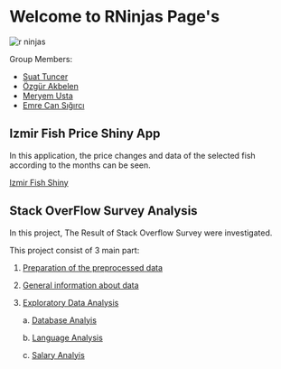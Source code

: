 # Welcome to RNinjas Page's

![r ninjas](https://user-images.githubusercontent.com/91134687/142050596-3dbe0b7a-f758-4413-b64e-564811ad2153.jpg)
             
  Group Members:
  
  * [Suat Tuncer](https://pjournal.github.io/mef05-stuncers/)
  * [Özgür Akbelen](https://pjournal.github.io/mef05-akbeleno/)
  * [Meryem Usta](https://pjournal.github.io/mef05-ustame/)
  * [Emre Can Sığırcı](https://pjournal.github.io/mef05-emrecansi/)
  
## Izmir Fish Price Shiny App

In this application, the price changes and data of the selected fish according to the months can be seen.

 [Izmir Fish Shiny](https://mef05g-rninjas.shinyapps.io/Fish_Price/)
 
 
## Stack OverFlow Survey Analysis
 
 In this project, The Result of Stack Overflow Survey were investigated.
  
 This project consist of 3 main part:

   1. [Preparation of the preprocessed data](https://pjournal.github.io/mef05-ustame/)
    
   2. [General information about data](https://pjournal.github.io/mef05-ustame/)
    
   3. [Exploratory Data Analysis](https://pjournal.github.io/mef05-ustame/)
    
         a. [Database Analyis](https://pjournal.github.io/mef05-stuncers/)
         
         b. [Language Analysis](https://pjournal.github.io/mef05-akbeleno/)
         
         c. [Salary Analyis](https://pjournal.github.io/mef05-emrecansi/)
         
          
         

 
 
 
